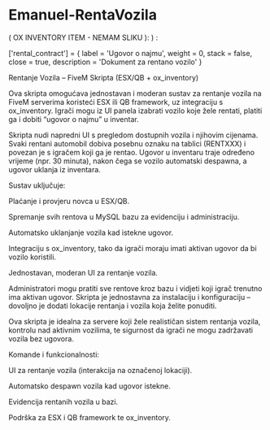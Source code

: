 # Emanuel-RentaVozila

 ( OX INVENTORY ITEM - NEMAM SLIKU ): ) :

 ['rental_contract'] = {
    label = 'Ugovor o najmu',
    weight = 0,
    stack = false,
    close = true,
    description = 'Dokument za rentano vozilo'
}


Rentanje Vozila – FiveM Skripta (ESX/QB + ox_inventory)

Ova skripta omogućava jednostavan i moderan sustav za rentanje vozila na FiveM serverima koristeći ESX ili QB framework, uz integraciju s ox_inventory. Igrači mogu iz UI panela izabrati vozilo koje žele rentati, platiti ga i dobiti “ugovor o najmu” u inventar.

Skripta nudi napredni UI s pregledom dostupnih vozila i njihovim cijenama. Svaki rentani automobil dobiva posebnu oznaku na tablici (RENTXXX) i povezan je s igračem koji ga je rentao. Ugovor u inventaru traje određeno vrijeme (npr. 30 minuta), nakon čega se vozilo automatski despawna, a ugovor uklanja iz inventara.

Sustav uključuje:

Plaćanje i provjeru novca u ESX/QB.

Spremanje svih rentova u MySQL bazu za evidenciju i administraciju.

Automatsko uklanjanje vozila kad istekne ugovor.

Integraciju s ox_inventory, tako da igrači moraju imati aktivan ugovor da bi vozilo koristili.

Jednostavan, moderan UI za rentanje vozila.

Administratori mogu pratiti sve rentove kroz bazu i vidjeti koji igrač trenutno ima aktivan ugovor. Skripta je jednostavna za instalaciju i konfiguraciju – dovoljno je dodati lokacije rentanja i vozila koja želite ponuditi.

Ova skripta je idealna za servere koji žele realističan sistem rentanja vozila, kontrolu nad aktivnim vozilima, te sigurnost da igrači ne mogu zadržavati vozila bez ugovora.

Komande i funkcionalnosti:

UI za rentanje vozila (interakcija na označenoj lokaciji).

Automatsko despawn vozila kad ugovor istekne.

Evidencija rentanih vozila u bazi.

Podrška za ESX i QB framework te ox_inventory.
